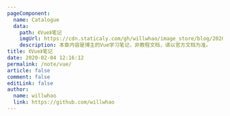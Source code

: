```yaml
---
pageComponent:
  name: Catalogue
  data:
    path: 《Vue》笔记
    imgUrl: https://cdn.staticaly.com/gh/willwhao/image_store/blog/20200204143633.png
    description: 本章内容是博主的Vue学习笔记，非教程文档，请以官方文档为准。
title: 《Vue》笔记
date: 2020-02-04 12:16:12
permalink: /note/vue/
article: false
comment: false
editLink: false
author:
  name: willwhao
  link: https://github.com/willwhao
---
```


